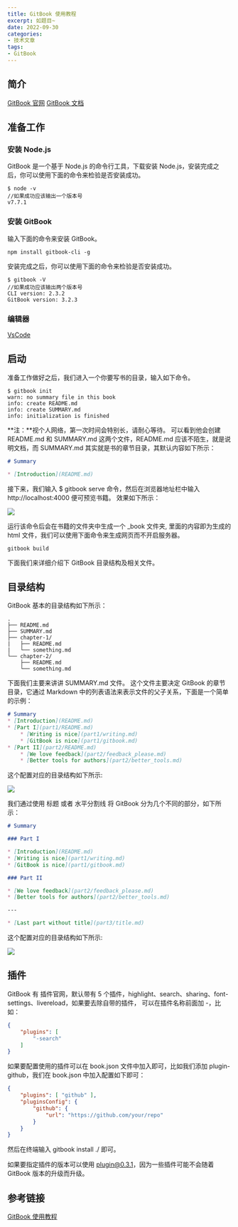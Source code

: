 ```yaml
---
title: GitBook 使用教程
excerpt: 如题目~
date: 2022-09-30
categories:
- 技术文章
tags:
- GitBook
---
```


## 简介
[GitBook 官网](https://www.gitbook.com)
[GitBook 文档](https://github.com/GitbookIO/gitbook)

## 准备工作
### 安装 Node.js
GitBook 是一个基于 Node.js 的命令行工具，下载安装 Node.js，安装完成之后，你可以使用下面的命令来检验是否安装成功。
```
$ node -v
//如果成功应该输出一个版本号
v7.7.1
```

### 安装 GitBook
输入下面的命令来安装 GitBook。
```
npm install gitbook-cli -g
```
安装完成之后，你可以使用下面的命令来检验是否安装成功。
```
$ gitbook -V
//如果成功应该输出两个版本号
CLI version: 2.3.2
GitBook version: 3.2.3
```

### 编辑器
[VsCode](https://code.visualstudio.com/)

## 启动
准备工作做好之后，我们进入一个你要写书的目录，输入如下命令。
```
$ gitbook init
warn: no summary file in this book
info: create README.md
info: create SUMMARY.md
info: initialization is finished
```
**注：**视个人网络，第一次时间会特别长，请耐心等待。
可以看到他会创建 README.md 和 SUMMARY.md 这两个文件，README.md 应该不陌生，就是说明文档，而 SUMMARY.md 其实就是书的章节目录，其默认内容如下所示：
```markdown
# Summary

* [Introduction](README.md)
```
接下来，我们输入 $ gitbook serve 命令，然后在浏览器地址栏中输入 http://localhost:4000 便可预览书籍。
效果如下所示：

![](https://api2.mubu.com/v3/document_image/98db8c9e-57be-42a9-b873-1fa7bae6683b-3807603.jpg)

运行该命令后会在书籍的文件夹中生成一个 _book 文件夹, 里面的内容即为生成的 html 文件，我们可以使用下面命令来生成网页而不开启服务器。
```
gitbook build
```
下面我们来详细介绍下 GitBook 目录结构及相关文件。

## 目录结构
GitBook 基本的目录结构如下所示：
```
.
├── README.md
├── SUMMARY.md
├── chapter-1/
|   ├── README.md
|   └── something.md
└── chapter-2/
    ├── README.md
    └── something.md
```
下面我们主要来讲讲 SUMMARY.md 文件。
这个文件主要决定 GitBook 的章节目录，它通过 Markdown 中的列表语法来表示文件的父子关系，下面是一个简单的示例：
```markdown
# Summary
* [Introduction](README.md)
* [Part I](part1/README.md)
    * [Writing is nice](part1/writing.md)
    * [GitBook is nice](part1/gitbook.md)
* [Part II](part2/README.md)
    * [We love feedback](part2/feedback_please.md)
    * [Better tools for authors](part2/better_tools.md)
```
这个配置对应的目录结构如下所示:

![](https://api2.mubu.com/v3/document_image/5308793c-4bb5-4fe3-8915-9b4cc7edfe1f-3807603.jpg)

我们通过使用 标题 或者 水平分割线 将 GitBook 分为几个不同的部分，如下所示：
```markdown
# Summary

### Part I

* [Introduction](README.md)
* [Writing is nice](part1/writing.md)
* [GitBook is nice](part1/gitbook.md)

### Part II

* [We love feedback](part2/feedback_please.md)
* [Better tools for authors](part2/better_tools.md)

---

* [Last part without title](part3/title.md)
```
这个配置对应的目录结构如下所示:

![](https://api2.mubu.com/v3/document_image/e0a8ea87-e514-4541-8b9c-291dba57ce4b-3807603.jpg)

## 插件
GitBook 有 插件官网，默认带有 5 个插件，highlight、search、sharing、font-settings、livereload，如果要去除自带的插件， 可以在插件名称前面加 -，比如：
```json
{
    "plugins": [
        "-search"
    ]
}
```
如果要配置使用的插件可以在 book.json 文件中加入即可，比如我们添加 plugin-github，我们在 book.json 中加入配置如下即可：
```json
{
    "plugins": [ "github" ],
    "pluginsConfig": {
        "github": {
            "url": "https://github.com/your/repo"
        }
    }
}
```
然后在终端输入 gitbook install ./ 即可。

如果要指定插件的版本可以使用 plugin@0.3.1，因为一些插件可能不会随着 GitBook 版本的升级而升级。

## 参考链接
[GitBook 使用教程](https://www.jianshu.com/p/421cc442f06c)
